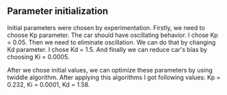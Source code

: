 ## Parameter initialization

Initial parameters were chosen by experimentation. Firstly, we need to choose Kp
parameter. The car should have oscillating behavior. I chose Kp = 0.05. 
Then we need to eliminate oscillation. We can do that by changing Kd parameter.
I chose Kd = 1.5. And finally we can reduce car's bias by choosing Ki = 0.0005.

After we chose initial values, we can optimize these parameters by using twiddle 
algorithm. After applying this algorithms I got following values: 
Kp = 0.232, Ki = 0.0001, Kd = 1.58.